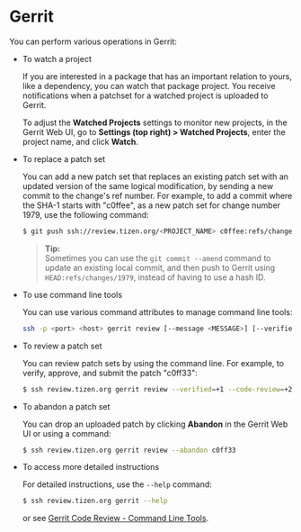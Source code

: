 # Gerrit

You can perform various operations in Gerrit:

- To watch a project
  
  If you are interested in a package that has an important relation to yours, like a dependency, you can watch that package project. You receive notifications when a patchset for a watched project is uploaded to Gerrit.

  To adjust the **Watched Projects** settings to monitor new projects, in the Gerrit Web UI, go to **Settings (top right) &gt; Watched Projects**, enter the project name, and click **Watch**.

- To replace a patch set

  You can add a new patch set that replaces an existing patch set with an updated version of the same logical modification, by sending a new commit to the change's ref number. For example, to add a commit where the SHA-1 starts with "c0ffee", as a new patch set for change number 1979, use the following command:

  ```bash
  $ git push ssh://review.tizen.org/<PROJECT_NAME> c0ffee:refs/changes/1979
  ```

  > **Tip:**  
  > Sometimes you can use the `git commit --amend` command to update an existing local commit, and then push to Gerrit using `HEAD:refs/changes/1979`, instead of having to use a hash ID.

- To use command line tools

  You can use various command attributes to manage command line tools:

  ```bash
  ssh -p <port> <host> gerrit review [--message <MESSAGE>] [--verified <N>] [--code-review <N>] [--abandon]{COMMIT | CHANGEID,PATCHSET}...
  ```

- To review a patch set

  You can review patch sets by using the command line. For example, to verify, approve, and submit the patch "c0ff33":

  ```bash
  $ ssh review.tizen.org gerrit review --verified=+1 --code-review=+2 --submit c0ff33
  ```

- To abandon a patch set

  You can drop an uploaded patch by clicking **Abandon** in the Gerrit Web UI or using a command:

  ```bash
  $ ssh review.tizen.org gerrit review --abandon c0ff33
  ```

- To access more detailed instructions

  For detailed instructions, use the `--help` command:

  ```bash
  $ ssh review.tizen.org gerrit --help
  ```

  or see [Gerrit Code Review - Command Line Tools](https://review.tizen.org/gerrit/Documentation/cmd-index.html).